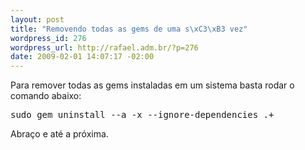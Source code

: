 ```yaml
--- 
layout: post
title: "Removendo todas as gems de uma s\xC3\xB3 vez"
wordpress_id: 276
wordpress_url: http://rafael.adm.br/?p=276
date: 2009-02-01 14:07:17 -02:00
---
```

Para remover todas as gems instaladas em um sistema basta rodar o comando abaixo:

<pre lang="bash">sudo gem uninstall --a -x --ignore-dependencies .+</pre>

Abraço e até a próxima.
